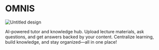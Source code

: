# OMNIS
![Untitled design](https://github.com/user-attachments/assets/9b29b866-0faa-4544-a8f1-0088ab8271af)

AI-powered tutor and knowledge hub. Upload lecture materials, ask questions, and get answers backed by your content. Centralize learning, build knowledge, and stay organized—all in one place!

